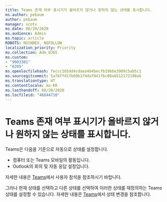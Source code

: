 ```yaml
---
title: Teams 존재 여부 표시기가 올바르지 않거나 원하지 않는 상태를 표시합니다.
ms.author: pebaum
author: pebaum
manager: scotv
ms.date: 08/20/2020
ms.audience: Admin
ms.topic: article
ROBOTS: NOINDEX, NOFOLLOW
localization_priority: Priority
ms.collection: Adm_O365
ms.custom:
- "9003301"
- "6205"
ms.openlocfilehash: feccc165dd4cdaea4b4bec7b19b6e3909c5ab5c1
ms.sourcegitcommit: 5a76ffd17b09b1f4daf041fbc08a6512172198a6
ms.translationtype: HT
ms.contentlocale: ko-KR
ms.lasthandoff: 08/20/2020
ms.locfileid: "46844710"
---
```

# <a name="teams-presence-indicator-shows-incorrect-or-unwanted-status"></a>Teams 존재 여부 표시기가 올바르지 않거나 원하지 않는 상태를 표시합니다.

Teams은 다음을 기준으로 자동으로 상태를 설정합니다.

- 컴퓨터 또는 Teams 모바일의 활동입니다.
- Outlook의 회의 및 자동 응답 설정입니다.

자세한 내용은 [Teams](https://docs.microsoft.com/microsoftteams/presence-admins)에서 사용자 참석을 참조하시기 바랍니다.  

그러나 현재 상태를 선택하고 다른 상태를 선택하여 이러한 상태를 재정의하는 Teams 상태를 설정할 수 있습니다. 자세한 내용은 [Teams](https://support.microsoft.com/office/change-your-status-in-teams-ce36ed14-6bc9-4775-a33e-6629ba4ff78e)에서 상태 변경을 참조합니다.